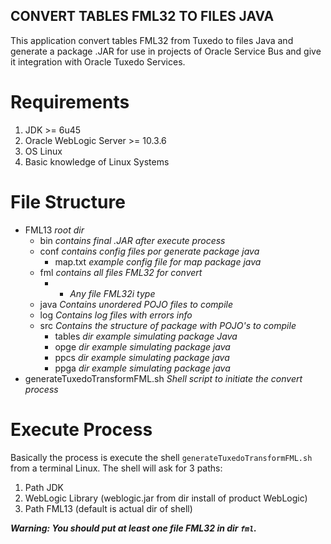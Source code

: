 ## CONVERT TABLES FML32 TO FILES JAVA

This application convert tables FML32 from Tuxedo to files Java and generate a package .JAR for use in projects of Oracle Service Bus and give it integration with Oracle Tuxedo Services.

# Requirements

1. JDK >= 6u45
2. Oracle WebLogic Server >= 10.3.6
3. OS Linux
4. Basic knowledge of Linux Systems

# File Structure

- FML13 _root dir_
    - bin _contains final .JAR after execute process_
    - conf _contains config files por generate package java_
        - map.txt _example config file for map package java_
    - fml _contains all files FML32 for convert_
        - * _Any file FML32i type_
    - java _Contains unordered POJO files to compile_
    - log _Contains log files with errors info_
    - src _Contains the structure of package with POJO's to compile_
        - tables _dir example simulating package Java_
        - opge _dir example simulating package java_
        - ppcs _dir example simulating package java_
        - ppga _dir example simulating package java_
- generateTuxedoTransformFML.sh _Shell script to initiate the convert process_

# Execute Process

Basically the process is execute the shell `generateTuxedoTransformFML.sh` from a terminal Linux. The shell will ask for 3 paths:

1. Path JDK
2. WebLogic Library (weblogic.jar from dir install of product WebLogic)
3. Path FML13 (default is actual dir of shell)

___Warning: You should put at least one file FML32 in dir `fml`.___
